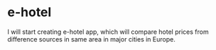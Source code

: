# e-hotel
I will start creating e-hotel app, which will compare hotel prices from difference sources in same area in major cities in Europe.
